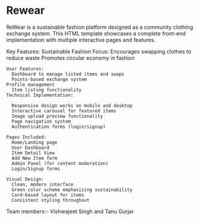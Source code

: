 # Rewear
ReWear is a sustainable fashion platform designed as a community clothing exchange system. This HTML template showcases a complete front-end implementation with multiple interactive pages and features.

  Key Features:
    Sustainable Fashion Focus:
      Encourages swapping clothes to reduce waste
      Promotes circular economy in fashion
      
    User Features:
      Dashboard to manage listed items and swaps
      Points-based exchange system
    Profile management
      Item listing functionality
    Technical Implementation:
    
      Responsive design works on mobile and desktop
      Interactive carousel for featured items
      Image upload preview functionality
      Page navigation system
      Authentication forms (login/signup)
      
    Pages Included:
      Home/Landing page
      User Dashboard
      Item Detail View
      Add New Item form
      Admin Panel (for content moderation)
      Login/Signup forms
      
    Visual Design:
      Clean, modern interface
      Green color scheme emphasizing sustainability
      Card-based layout for items
      Consistent styling throughout
      
Team members:- Vishwajeet Singh and Tanu Gurjar
